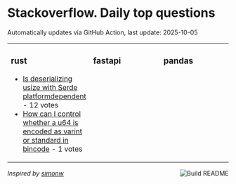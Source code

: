 # Stackoverflow. Daily top questions 

Automatically updates via GitHub Action, last update: <!-- date starts -->2025-10-05<!-- date ends -->


<table><tr><td valign="top" width="33%">

### rust
<!-- rust starts -->
* [Is deserializing usize with Serde platformdependent](https://stackoverflow.com/questions/79782666/is-deserializing-usize-with-serde-platform-dependent) - 12 votes
* [How can I control whether a u64 is encoded as varint or standard in bincode](https://stackoverflow.com/questions/79782435/how-can-i-control-whether-a-u64-is-encoded-as-varint-or-standard-in-bincode) - 1 votes
<!-- rust ends -->
</td><td valign="top" width="34%">


### fastapi
<!-- fastapi starts -->

<!-- fastapi ends -->
</td><td valign="top" width="34%">


### pandas
<!-- pandas starts -->

<!-- pandas ends -->
</td></tr></table>

<a href="https://github.com/hp0404/hp0404/actions"><img src="https://github.com/hp0404/hp0404/workflows/Build%20README/badge.svg" align="right" alt="Build README"></a> <p>*Inspired by  [simonw](https://github.com/simonw/simonw)*</p>
